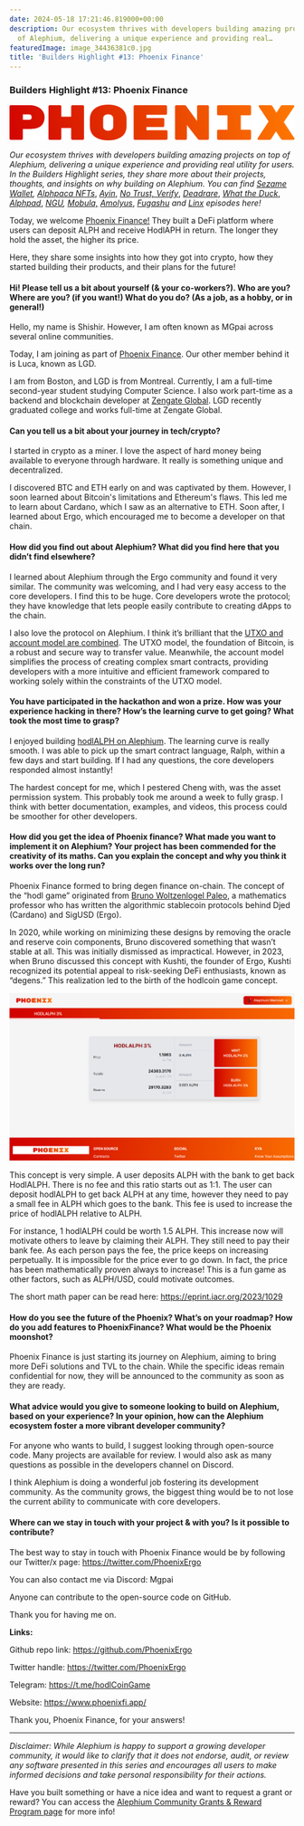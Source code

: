 ```yaml
---
date: 2024-05-18 17:21:46.819000+00:00
description: Our ecosystem thrives with developers building amazing projects on top
  of Alephium, delivering a unique experience and providing real…
featuredImage: image_34436381c0.jpg
title: 'Builders Highlight #13: Phoenix Finance'
---
```


### Builders Highlight \#13: Phoenix Finance

![](image_34436381c0.jpg)

_Our ecosystem thrives with developers building amazing projects on top of Alephium, delivering a unique experience and providing real utility for users. In the Builders Highlight series, they share more about their projects, thoughts, and insights on why building on Alephium. You can find_ <a href="https://medium.com/@alephium/builders-highlight-sezame-wallet-ddb4aeb61881" class="markup--anchor markup--p-anchor" data-href="https://medium.com/@alephium/builders-highlight-sezame-wallet-ddb4aeb61881" rel="noopener" target="_blank"><em>Sezame Wallet</em></a>_,_ <a href="https://medium.com/@alephium/builders-highlight-alphpaca-nfts-99c69775f04c" class="markup--anchor markup--p-anchor" data-href="https://medium.com/@alephium/builders-highlight-alphpaca-nfts-99c69775f04c" rel="noopener" target="_blank"><em>Alphpaca NFTs</em></a>, <a href="https://medium.com/@alephium/builders-highlight-3-ayin-6be4a6bd4ec2" class="markup--anchor markup--p-anchor" data-href="https://medium.com/@alephium/builders-highlight-3-ayin-6be4a6bd4ec2" rel="noopener" target="_blank"><em>Ayin</em></a>, <a href="https://medium.com/@alephium/builders-highlight-4-no-trust-verify-9ea495ca826f" class="markup--anchor markup--p-anchor" data-href="https://medium.com/@alephium/builders-highlight-4-no-trust-verify-9ea495ca826f" rel="noopener" target="_blank"><em>No Trust, Verify</em></a>, <a href="https://medium.com/@alephium/builders-highlight-5-deadrare-d5ff90d6161e" class="markup--anchor markup--p-anchor" data-href="https://medium.com/@alephium/builders-highlight-5-deadrare-d5ff90d6161e" rel="noopener" target="_blank"><em>Deadrare</em></a>, <a href="https://medium.com/@alephium/builders-highlight-6-what-the-duck-0aedc602ecfd" class="markup--anchor markup--p-anchor" data-href="https://medium.com/@alephium/builders-highlight-6-what-the-duck-0aedc602ecfd" rel="noopener" target="_blank"><em>What the Duck</em></a>, <a href="https://medium.com/@alephium/builders-highlight-7-alphpad-bbd4f4a34fd5" class="markup--anchor markup--p-anchor" data-href="https://medium.com/@alephium/builders-highlight-7-alphpad-bbd4f4a34fd5" rel="noopener" target="_blank"><em>Alphpad</em></a>, <a href="https://medium.com/@alephium/builders-highlight-8-ngu-money-f8bf05e36e99" class="markup--anchor markup--p-anchor" data-href="https://medium.com/@alephium/builders-highlight-8-ngu-money-f8bf05e36e99" rel="noopener" target="_blank"><em>NGU</em></a>_,_ <a href="https://medium.com/@alephium/builders-highlight-9-mobula-f9c45dc6c691" class="markup--anchor markup--p-anchor" data-href="https://medium.com/@alephium/builders-highlight-9-mobula-f9c45dc6c691" rel="noopener" target="_blank"><em>Mobula,</em></a> <a href="https://medium.com/@alephium/builders-highlight-10-amolyus-39e03b6bd3f0" class="markup--anchor markup--p-anchor" data-href="https://medium.com/@alephium/builders-highlight-10-amolyus-39e03b6bd3f0" rel="noopener" target="_blank"><em>Amolyus</em></a>, <a href="https://medium.com/@alephium/builders-highlight-11-fugashu-4f8566d1a8f0" class="markup--anchor markup--p-anchor" data-href="https://medium.com/@alephium/builders-highlight-11-fugashu-4f8566d1a8f0" rel="noopener" target="_blank"><em>Fugashu</em></a> _and_ <a href="https://medium.com/@alephium/builders-highlight-12-linx-0c9a315956fd" class="markup--anchor markup--p-anchor" data-href="https://medium.com/@alephium/builders-highlight-12-linx-0c9a315956fd" target="_blank"><em>Linx</em></a> _episodes here!_

Today, we welcome <a href="https://twitter.com/PhoenixErgo" class="markup--anchor markup--p-anchor" data-href="https://twitter.com/PhoenixErgo" rel="noopener" target="_blank">Phoenix Finance!</a> They built a DeFi platform where users can deposit ALPH and receive HodlAPH in return. The longer they hold the asset, the higher its price.

Here, they share some insights into how they got into crypto, how they started building their products, and their plans for the future!

#### Hi! Please tell us a bit about yourself (& your co-workers?). Who are you? Where are you? (if you want!) What do you do? (As a job, as a hobby, or in general!)

Hello, my name is Shishir. However, I am often known as MGpai across several online communities.

Today, I am joining as part of <a href="https://www.phoenixfi.app/" class="markup--anchor markup--p-anchor" data-href="https://www.phoenixfi.app/" rel="noopener" target="_blank">Phoenix Finance</a>. Our other member behind it is Luca, known as LGD.

I am from Boston, and LGD is from Montreal. Currently, I am a full-time second-year student studying Computer Science. I also work part-time as a backend and blockchain developer at <a href="https://www.zengate.global/" class="markup--anchor markup--p-anchor" data-href="https://www.zengate.global/" rel="noopener" target="_blank">Zengate Global</a>. LGD recently graduated college and works full-time at Zengate Global.

#### Can you tell us a bit about your journey in tech/crypto?

I started in crypto as a miner. I love the aspect of hard money being available to everyone through hardware. It really is something unique and decentralized.

I discovered BTC and ETH early on and was captivated by them. However, I soon learned about Bitcoin's limitations and Ethereum's flaws. This led me to learn about Cardano, which I saw as an alternative to ETH. Soon after, I learned about Ergo, which encouraged me to become a developer on that chain.

#### How did you find out about Alephium? What did you find here that you didn’t find elsewhere?

I learned about Alephium through the Ergo community and found it very similar. The community was welcoming, and I had very easy access to the core developers. I find this to be huge. Core developers wrote the protocol; they have knowledge that lets people easily contribute to creating dApps to the chain.

I also love the protocol on Alephium. I think it’s brilliant that the <a href="https://medium.com/@alephium/an-introduction-to-the-stateful-utxo-model-8de3b0f76749" class="markup--anchor markup--p-anchor" data-href="https://medium.com/@alephium/an-introduction-to-the-stateful-utxo-model-8de3b0f76749" target="_blank">UTXO and account model are combined</a>. The UTXO model, the foundation of Bitcoin, is a robust and secure way to transfer value. Meanwhile, the account model simplifies the process of creating complex smart contracts, providing developers with a more intuitive and efficient framework compared to working solely within the constraints of the UTXO model.

#### You have participated in the hackathon and won a prize. How was your experience hacking in there? How’s the learning curve to get going? What took the most time to grasp?

I enjoyed building <a href="https://medium.com/@alephium/hackathon-winners-announced-68d55711b99d" class="markup--anchor markup--p-anchor" data-href="https://medium.com/@alephium/hackathon-winners-announced-68d55711b99d" target="_blank">hodlALPH on Alephium</a>. The learning curve is really smooth. I was able to pick up the smart contract language, Ralph, within a few days and start building. If I had any questions, the core developers responded almost instantly!

The hardest concept for me, which I pestered Cheng with, was the asset permission system. This probably took me around a week to fully grasp. I think with better documentation, examples, and videos, this process could be smoother for other developers.

#### How did you get the idea of Phoenix finance? What made you want to implement it on Alephium? Your project has been commended for the creativity of its maths. Can you explain the concept and why you think it works over the long run?

Phoenix Finance formed to bring degen finance on-chain. The concept of the “hodl game” originated from <a href="https://paleo.woltzenlogel.org/" class="markup--anchor markup--p-anchor" data-href="https://paleo.woltzenlogel.org/" rel="noopener" target="_blank">Bruno Woltzenlogel Paleo</a>, a mathematics professor who has written the algorithmic stablecoin protocols behind Djed (Cardano) and SigUSD (Ergo).

In 2020, while working on minimizing these designs by removing the oracle and reserve coin components, Bruno discovered something that wasn’t stable at all. This was initially dismissed as impractical. However, in 2023, when Bruno discussed this concept with Kushti, the founder of Ergo, Kushti recognized its potential appeal to risk-seeking DeFi enthusiasts, known as “degens.” This realization led to the birth of the hodlcoin game concept.

![](image_20c9c318f9.png)

This concept is very simple. A user deposits ALPH with the bank to get back HodlALPH. There is no fee and this ratio starts out as 1:1. The user can deposit hodlALPH to get back ALPH at any time, however they need to pay a small fee in ALPH which goes to the bank. This fee is used to increase the price of hodlALPH relative to ALPH.

For instance, 1 hodlALPH could be worth 1.5 ALPH. This increase now will motivate others to leave by claiming their ALPH. They still need to pay their bank fee. As each person pays the fee, the price keeps on increasing perpetually. It is impossible for the price ever to go down. In fact, the price has been mathematically proven always to increase! This is a fun game as other factors, such as ALPH/USD, could motivate outcomes.

The short math paper can be read here: <a href="https://eprint.iacr.org/2023/1029" class="markup--anchor markup--p-anchor" data-href="https://eprint.iacr.org/2023/1029" rel="noopener" target="_blank">https://eprint.iacr.org/2023/1029</a>

#### How do you see the future of the Phoenix? What’s on your roadmap? How do you add features to PhoenixFinance? What would be the Phoenix moonshot?

Phoenix Finance is just starting its journey on Alephium, aiming to bring more DeFi solutions and TVL to the chain. While the specific ideas remain confidential for now, they will be announced to the community as soon as they are ready.

#### What advice would you give to someone looking to build on Alephium, based on your experience? In your opinion, how can the Alephium ecosystem foster a more vibrant developer community?

For anyone who wants to build, I suggest looking through open-source code. Many projects are available for review. I would also ask as many questions as possible in the developers channel on Discord.

I think Alephium is doing a wonderful job fostering its development community. As the community grows, the biggest thing would be to not lose the current ability to communicate with core developers.

#### Where can we stay in touch with your project & with you? Is it possible to contribute?

The best way to stay in touch with Phoenix Finance would be by following our Twitter/x page: <a href="https://twitter.com/PhoenixErgo" class="markup--anchor markup--p-anchor" data-href="https://twitter.com/PhoenixErgo" rel="noopener" target="_blank">https://twitter.com/PhoenixErgo</a>

You can also contact me via Discord: Mgpai

Anyone can contribute to the open-source code on GitHub.

Thank you for having me on.

**Links:**

Github repo link: <a href="https://github.com/PhoenixErgo" class="markup--anchor markup--p-anchor" data-href="https://github.com/PhoenixErgo" rel="noopener" target="_blank">https://github.com/PhoenixErgo</a>

Twitter handle: <a href="https://twitter.com/PhoenixErgo" class="markup--anchor markup--p-anchor" data-href="https://twitter.com/PhoenixErgo" rel="noopener" target="_blank">https://twitter.com/PhoenixErgo</a>

Telegram: <a href="https://t.me/hodlCoinGame" class="markup--anchor markup--p-anchor" data-href="https://t.me/hodlCoinGame" rel="noopener" target="_blank">https://t.me/hodlCoinGame</a>

Website: <a href="https://www.phoenixfi.app/" class="markup--anchor markup--p-anchor" data-href="https://www.phoenixfi.app/" rel="noopener" target="_blank">https://www.phoenixfi.app/</a>

Thank you, Phoenix Finance, for your answers!

---

_Disclaimer: While Alephium is happy to support a growing developer community, it would like to clarify that it does not endorse, audit, or review any software presented in this series and encourages all users to make informed decisions and take personal responsibility for their actions._

Have you built something or have a nice idea and want to request a grant or reward? You can access the <a href="https://github.com/alephium/community/blob/master/Grant%26RewardProgram.md" class="markup--anchor markup--p-anchor" data-href="https://github.com/alephium/community/blob/master/Grant%26RewardProgram.md" rel="noopener ugc nofollow noopener" target="_blank">Alephium Community Grants &amp; Reward Program page</a> for more info!
